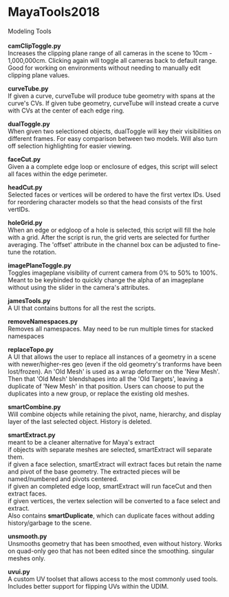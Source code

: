 # MayaTools2018
Modeling Tools<br><br>
<b>camClipToggle.py</b>
<br>Increases the clipping plane range of all cameras in the scene to 10cm - 1,000,000cm. Clicking again will toggle all cameras back to default range. Good for working on environments without needing to manually edit clipping plane values.

<b>curveTube.py</b>
<br>If given a curve, curveTube will produce tube geometry with spans at the curve's CVs. If given tube geometry, curveTube will instead create a curve with CVs at the center of each edge ring.

<b>dualToggle.py</b>
<br>When given two selectioned objects, dualToggle will key their visibilities on different frames. For easy comparison between two models. Will also turn off selection highlighting for easier viewing.

<b>faceCut.py</b>
<br>Given a a complete edge loop or enclosure of edges, this script will select all faces within the edge perimeter.

<b>headCut.py</b>
<br>Selected faces or vertices will be ordered to have the first vertex IDs. Used for reordering character models so that the head consists of the first vertIDs.

<b>holeGrid.py</b>
<br>When an edge or edgloop of a hole is selected, this script will fill the hole with a grid. After the script is run, the grid verts are selected for further averaging. The 'offset' attribute in the channel box can be adjusted to fine-tune the rotation.

<b>imagePlaneToggle.py</b>
<br>Toggles imageplane visibility of current camera from 0% to 50% to 100%. Meant to be keybinded to quickly change the alpha of an imageplane without using the slider in the camera's attributes.

<b>jamesTools.py</b>
<br>A UI that contains buttons for all the rest the scripts.

<b>removeNamespaces.py</b>
<br>Removes all namespaces. May need to be run multiple times for stacked namespaces

<b>replaceTopo.py</b>
<br>A UI that allows the user to replace all instances of a geometry in a scene with newer/higher-res geo (even if the old geometry's tranforms have been lost/frozen). An 'Old Mesh' is used as a wrap deformer on the 'New Mesh'. Then that 'Old Mesh' blendshapes
into all the 'Old Targets', leaving a duplicate of 'New Mesh' in that position. Users can choose to put the duplicates into a new group, or replace the existing old meshes.

<b>smartCombine.py</b>
<br>Will combine objects while retaining the pivot, name, hierarchy, and display layer of the last selected object. History is deleted.

<b>smartExtract.py</b>
<br>meant to be a cleaner alternative for Maya's extract
<br>if objects with separate meshes are selected, smartExtract will separate them.
<br>if given a face selection, smartExtract will extract faces but retain the name and pivot of the base geometry. The extracted pieces will be named/numbered and pivots centered.
<br>if given an completed edge loop, smartExtract will run faceCut and then extract faces.
<br>if given vertices, the vertex selection will be converted to a face select and extract.
<br>Also contains <b>smartDuplicate</b>, which can duplicate faces without adding history/garbage to the scene.

<b>unsmooth.py</b>
<br>Unsmooths geometry that has been smoothed, even without history. Works on quad-only geo that has not been edited since the smoothing. singular meshes only.

<b>uvui.py</b>
<br>A custom UV toolset that allows access to the most commonly used tools. Includes better support for flipping UVs within the UDIM.
